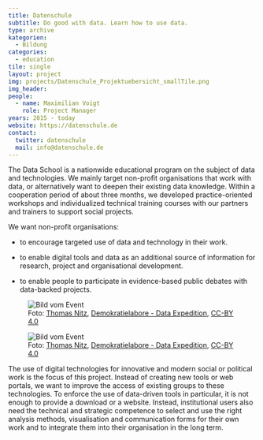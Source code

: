 ```yaml
---
title: Datenschule
subtitle: Do good with data. Learn how to use data.
type: archive
kategorien:
  - Bildung
categories:
  - education
tile: single
layout: project
img: projects/Datenschule_Projektuebersicht_smallTile.png
img_header:
people:
  - name: Maximilian Voigt
    role: Project Manager
years: 2015 - today
website: https://datenschule.de
contact:
  twitter: datenschule
  mail: info@datenschule.de
---
```


The Data School is a nationwide educational program on the subject of data and technologies. We mainly target non-profit organisations that work with data, or alternatively want to deepen their existing data knowledge. Within a cooperation period of about three months, we developed practice-oriented workshops and individualized technical training courses with our partners and trainers to support social projects.

We want non-profit organisations:

+ to encourage targeted use of data and technology in their work.

+ to enable digital tools and data as an additional source of information for research, project and organisational development.

+ to enable people to participate in evidence-based public debates with data-backed projects.


<div class="two-img offset-lg-2">
  <figure class="license">
    <img alt="Bild vom Event" src="/files/projects/datenschule_img_1.jpg">
        <figcaption>Foto: <a href="//tnt-fotoart.de">Thomas Nitz</a>, <a href=https://www.flickr.com/photos/okfde/42889539312/in/album-72157696546500561/>Demokratielabore - Data Expedition</a>, <a href="https://creativecommons.org/licenses/by/4.0/">CC-BY 4.0</a></figcaption>
    </figure>
    <figure class="license">
    <img alt="Bild vom Event" src="/files/projects/datenschule_img_2.jpg">
        <figcaption>Foto: <a href="//tnt-fotoart.de">Thomas Nitz</a>, <a href="https://www.flickr.com/photos/okfde/42939106321/in/album-72157696546500561/">Demokratielabore - Data Expedition</a>, <a href="https://creativecommons.org/licenses/by/4.0/">CC-BY 4.0</a></figcaption>
    </figure>
</div>


The use of digital technologies for innovative and modern social or political work is the focus of this project. Instead of creating new tools or web portals, we want to improve the access of existing groups to these technologies. To enforce the use of data-driven tools in particular, it is not enough to provide a download or a website. Instead, institutional users also need the technical and strategic competence to select and use the right analysis methods, visualisation and communication forms for their own work and to integrate them into their organisation in the long term.
